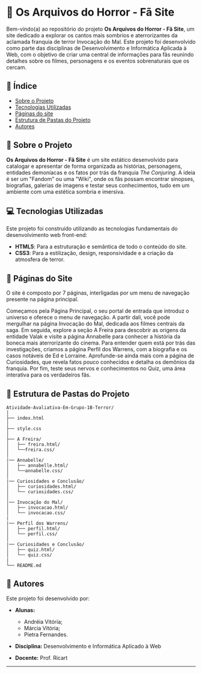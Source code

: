 # 👻 Os Arquivos do Horror - Fã Site

Bem-vindo(a) ao repositório do projeto **Os Arquivos do Horror - Fã Site**, um site dedicado a explorar os cantos mais sombrios e aterrorizantes da aclamada franquia de terror Invocação do Mal. Este projeto foi desenvolvido como parte das disciplinas de Desenvolvimento e Informática Aplicada à Web, com o objetivo de criar uma central de informações para fãs reunindo detalhes sobre os filmes, personagens e os eventos sobrenaturais que os cercam.

## 📄 Índice

- [Sobre o Projeto](#-sobre-o-projeto)
- [Tecnologias Utilizadas](#-tecnologias-utilizadas)
- [Páginas do site](#-páginas-do-site)
- [Estrutura de Pastas do Projeto](#-estrutura-de-pastas-do-projeto)
- [Autores](#-autores)

## 🎯 Sobre o Projeto

**Os Arquivos do Horror - Fã Site** é um site estático desenvolvido para catalogar e apresentar de forma organizada as histórias, personagens, entidades demoníacas e os fatos por trás da franquia *The Conjuring*. A ideia é ser um "Fandom" ou uma "Wiki", onde os fãs possam encontrar sinopses, biografias, galerias de imagens e testar seus conhecimentos, tudo em um ambiente com uma estética sombria e imersiva.

## 💻 Tecnologias Utilizadas

Este projeto foi construído utilizando as tecnologias fundamentais do desenvolvimento web front-end:

- **HTML5**: Para a estruturação e semântica de todo o conteúdo do site.
- **CSS3**: Para a estilização, design, responsividade e a criação da atmosfera de terror.

## 📑 Páginas do Site

O site é composto por 7 páginas, interligadas por um menu de navegação presente na página principal.

Começamos pela Página Principal, o seu portal de entrada que introduz o universo e oferece o menu de navegação. A partir dali, você pode mergulhar na página Invocação do Mal, dedicada aos filmes centrais da saga. Em seguida, explore a seção A Freira para descobrir as origens da entidade Valak e visite a página Annabelle para conhecer a história da boneca mais aterrorizante do cinema.
Para entender quem está por trás das investigações, criamos a página Perfil dos Warrens, com a biografia e os casos notáveis de Ed e Lorraine. Aprofunde-se ainda mais com a página de Curiosidades, que revela fatos pouco conhecidos e detalha os demônios da franquia. Por fim, teste seus nervos e conhecimentos no Quiz, uma área interativa para os verdadeiros fãs.

## 📂 Estrutura de Pastas do Projeto

```
Atividade-Avaliativa-Em-Grupo-1B-Terror/
│
├── index.html  
│
├── style.css
│
├── A Freira/
│   ├── freira.html/               
│   └──freira.css/                     
│
|── Annabelle/
│   ├── annabelle.html/               
│   └──annabelle.css/              
│
|── Curiosidades e Conclusão/
│   ├── curiosidades.html/             
│   └── curiosidades.css/
│   
│── Invocação do Mal/
│   ├── invocacao.html/            
│   └── invocacao.css/
|
|── Perfil dos Warrens/
│   ├── perfil.html/             
│   └── perfil.css/
│
|── Curiosidades e Conclusão/
│   ├── quiz.html/               
│   └── quiz.css/   
|
└── README.md
```

## 👥 Autores

Este projeto foi desenvolvido por:

- **Alunas:**
  - Andréia Vitória;
  - Márcia Vitória;
  - Pietra Fernandes.

- **Disciplina:** Desenvolvimento e Informática Aplicado à Web
- **Docente:** Prof. Ricart

---